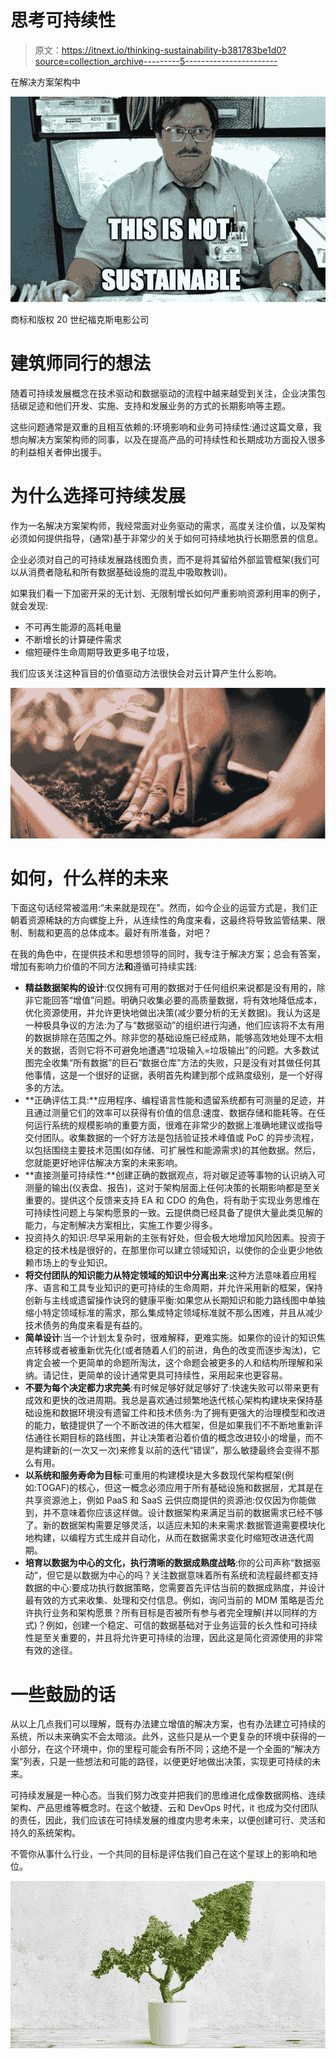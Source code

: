 # 思考可持续性

> 原文：<https://itnext.io/thinking-sustainability-b381783be1d0?source=collection_archive---------5----------------------->

在解决方案架构中

![](img/7bb75d5db3fb860cef7db93029ccd13e.png)

商标和版权 20 世纪福克斯电影公司

# 建筑师同行的想法

随着可持续发展概念在技术驱动和数据驱动的流程中越来越受到关注，企业决策包括碳足迹和他们开发、实施、支持和发展业务的方式的长期影响等主题。

这些问题通常是双重的且相互依赖的:环境影响和业务可持续性:通过这篇文章，我想向解决方案架构师的同事，以及在提高产品的可持续性和长期成功方面投入很多的利益相关者伸出援手。

# 为什么选择可持续发展

作为一名解决方案架构师，我经常面对业务驱动的需求，高度关注价值，以及架构必须如何提供指导，(通常)基于非常少的关于如何可持续地执行长期愿景的信息。

企业必须对自己的可持续发展路线图负责，而不是将其留给外部监管框架(我们可以从消费者隐私和所有数据基础设施的混乱中吸取教训)。

如果我们看一下加密开采的无计划、无限制增长如何严重影响资源利用率的例子，就会发现:

*   不可再生能源的高耗电量
*   不断增长的计算硬件需求
*   缩短硬件生命周期导致更多电子垃圾，

我们应该关注这种盲目的价值驱动方法很快会对云计算产生什么影响。

![](img/48720a25d40493eabbb2cd06678c4d79.png)

# 如何，什么样的未来

下面这句话经常被滥用:“未来就是现在”。然而，如今企业的运营方式是，我们正朝着资源稀缺的方向螺旋上升，从连续性的角度来看，这最终将导致监管结果、限制、制裁和更高的总体成本。最好有所准备，对吧？

在我的角色中，在提供技术和思想领导的同时，我专注于解决方案；总会有答案，增加有影响力价值的不同方法**和**遵循可持续实践:

*   **精益数据架构的设计**:仅仅拥有可用的数据对于任何组织来说都是没有用的，除非它能回答“增值”问题。明确只收集必要的高质量数据，将有效地降低成本，优化资源使用，并允许更快地做出决策(减少要分析的无关数据)。我认为这是一种极具争议的方法:为了与“数据驱动”的组织进行沟通，他们应该将不太有用的数据排除在范围之外。除非您的基础设施已经成熟，能够高效地处理不太相关的数据，否则它将不可避免地遭遇“垃圾输入=垃圾输出”的问题。大多数试图完全收集“所有数据”的巨石“数据仓库”方法的失败，只是没有对其做任何其他事情，这是一个很好的证据，表明首先构建到那个成熟度级别，是一个好得多的方法。
*   **正确评估工具:**应用程序、编程语言性能和遗留系统都有可测量的足迹，并且通过测量它们的效率可以获得有价值的信息:速度、数据存储和能耗等。在任何运行系统的规模影响的重要方面，很难在非常少的数据上准确地建议或指导交付团队。收集数据的一个好方法是包括验证技术峰值或 PoC 的异步流程，以包括围绕主要技术范围(如存储、可扩展性和能源需求)的其他数据。然后，您就能更好地评估解决方案的未来影响。
*   **直接测量可持续性:**创建正确的数据观点，将对碳足迹等事物的认识纳入可测量的输出(仪表盘、报告)，这对于架构层面上任何决策的长期影响都是至关重要的。提供这个反馈来支持 EA 和 CDO 的角色，将有助于实现业务思维在可持续性问题上与架构愿景的一致。云提供商已经具备了提供大量此类见解的能力，与定制解决方案相比，实施工作要少得多。
*   投资持久的知识:尽早采用新的主张有好处，但会极大地增加风险因素。投资于稳定的技术栈是很好的，在那里你可以建立领域知识，以使你的企业更少地依赖市场上的专业知识。
*   **将交付团队的知识能力从特定领域的知识中分离出来**:这种方法意味着应用程序、语言和工具专业知识的更可持续的生命周期，并允许采用新的框架，保持创新与主线或遗留操作诀窍的健康平衡:如果您从长期知识和能力路线图中单独缩小特定领域标准的需求，那么集成特定领域标准就不那么困难，并且从减少技术债务的角度来看是有益的。
*   **简单设计**:当一个计划太复杂时，很难解释，更难实施。如果你的设计的知识焦点转移或者被重新优先化(或者随着人们的前进，角色的改变而逐步淘汰)，它肯定会被一个更简单的命题所淘汰，这个命题会被更多的人和结构所理解和采纳。请记住，更简单的设计通常更具可持续性，采用起来也更容易。
*   **不要为每个决定都力求完美**:有时候足够好就足够好了:快速失败可以带来更有成效和更快的改进周期。我总是喜欢通过频繁地迭代核心架构构建块来保持基础设施和数据环境没有遗留工件和技术债务:为了拥有更强大的治理模型和改进的能力，敏捷提供了一个不断改进的伟大框架，但是如果我们不不断地重新评估通往长期目标的路线图，并让决策者沿着价值的概念改进较小的增量，而不是构建新的(一次又一次)来修复以前的迭代“错误”，那么敏捷最终会变得不那么有用。
*   **以系统和服务寿命为目标**:可重用的构建模块是大多数现代架构框架(例如:TOGAF)的核心，但这一概念必须应用于所有基础设施和数据层，尤其是在共享资源池上，例如 PaaS 和 SaaS 云供应商提供的资源池:仅仅因为你能做到，并不意味着你应该这样做。设计数据架构来满足当前的数据需求已经不够了。新的数据架构需要足够灵活，以适应未知的未来需求:数据管道需要模块化地构建，以编程方式生成并自动化，从而在数据需求变化时缩短改进迭代周期。
*   **培育以数据为中心的文化，执行清晰的数据成熟度战略**:你的公司声称“数据驱动”，但它是以数据为中心的吗？关注数据意味着所有系统和流程最终都支持数据的中心:要成功执行数据策略，您需要首先评估当前的数据成熟度，并设计最有效的方式来收集、处理和交付信息。例如，询问当前的 MDM 策略是否允许执行业务和架构愿景？所有目标是否被所有参与者完全理解(并以同样的方式)？例如，创建一个稳定、可信的数据基础对于业务运营的长久性和可持续性是至关重要的，并且将允许更可持续的治理，因此这是简化资源使用的非常有效的途径。

# 一些鼓励的话

从以上几点我们可以理解，既有办法建立增值的解决方案，也有办法建立可持续的系统，所以未来确实不会太暗淡。此外，这些只是从一个更复杂的环境中获得的一小部分，在这个环境中，你的里程可能会有所不同；这绝不是一个全面的“解决方案”列表，只是一些想法和可能的路径，以便更好地做出决策，实现更可持续的未来。

可持续发展是一种心态。当我们努力改变并把我们的思维进化成像数据网格、连续架构、产品思维等概念时。在这个敏捷、云和 DevOps 时代，it 也成为交付团队的责任，因此，我们应该在可持续发展的维度内思考未来，以便创建可行、灵活和持久的系统架构。

不管你从事什么行业，一个共同的目标是评估我们自己在这个星球上的影响和地位。

![](img/5aacdbcd48904b1d6c01bfde2332f77d.png)